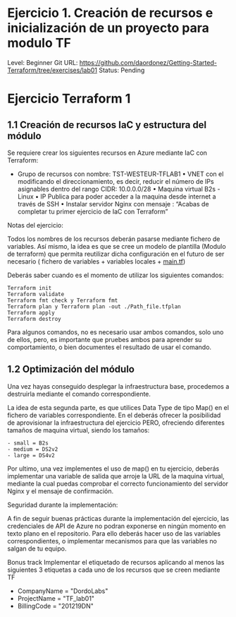 # Ejercicio 1. Creación de recursos e inicialización de un proyecto para modulo TF

Level: Beginner
Git URL: https://github.com/daordonez/Getting-Started-Terraform/tree/exercises/lab01
Status: Pending

# Ejercicio Terraform 1

## 1.1 Creación de recursos IaC y estructura del módulo

Se requiere crear los siguientes recursos en Azure mediante IaC con Terraform:

- Grupo de recursos con nombre: TST-WESTEUR-TFLAB1
•	VNET con el modificando el direccionamiento, es decir, reducir el número de IPs asignables dentro del rango CIDR: 10.0.0.0/28
•	Maquina virtual B2s - Linux
•	IP Publica para poder acceder a la maquina desde internet a través de SSH
•	Instalar servidor Nginx con mensaje : “Acabas de completar tu primer ejercicio de IaC con Terraform”

Notas del ejercicio:

Todos los nombres de los recursos deberán pasarse mediante fichero de variables. Así mismo, la idea es que se cree un modelo de plantilla (Modulo de terraform) que permita reutilizar dicha configuración en el futuro de ser necesario ( fichero de variables + variables locales + [main.tf](http://main.tf/))

Deberás saber cuando es el momento de utilizar los siguientes comandos:

```
Terraform init
Terraform validate
Terraform fmt check y Terraform fmt
Terraform plan y Terraform plan -out ./Path_file.tfplan
Terraform apply
Terraform destroy
```

Para algunos comandos, no es necesario usar ambos comandos, solo uno de ellos, pero, es importante que pruebes ambos para aprender su comportamiento, o bien documentes el resultado de usar el comando.

## 1.2 Optimización del módulo

Una vez hayas conseguido desplegar la infraestructura base, procedemos a destruirla mediante el comando correspondiente.

La idea de esta segunda parte, es que utilices Data Type de tipo Map() en el fichero de variables correspondiente. En el deberás ofrecer la posibilidad de aprovisionar  la infraestructura del ejercicio PERO, ofreciendo diferentes tamaños de maquina virtual, siendo los tamaños:

```
- small = B2s
- medium = DS2v2
- large = DS4v2

```

Por ultimo, una vez implementes el uso de map() en tu ejercicio, deberás implementar una variable de salida que arroje la URL de la maquina virtual, mediante la cual puedas comprobar el correcto funcionamiento del servidor Nginx y el mensaje de confirmación.


Seguridad durante la implementación:

 A fin de seguir buenas prácticas durante la implementación del ejercicio, las credenciales de API de Azure no podran exponerse en ningún momento en texto plano en el repositorio. Para ello deberás hacer uso de las variables correspondientes, o implementar mecanismos para que las variables no salgan de tu equipo.

 Bonus track
 Implementar el etiquetado de recursos aplicando al menos las siguientes 3 etiquetas a cada uno de los recursos que se creen mediante TF
 - CompanyName = "DordoLabs"
 - ProjectName = "TF_lab01"
 - BillingCode = "201219DN"